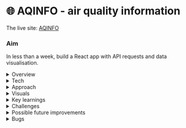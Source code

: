 # :globe_with_meridians: AQINFO - air quality information

The live site: [AQINFO](https://aqinfo.netlify.app/)

### Aim
In less than a week, build a React app with API requests and data visualisation.

<details>
  <summary>Overview</summary>
  <p>
    Select a location, anywhere in the world, using pin-drop on a map or satellite image. You can then view a data visualisation about the air quality in your           chosen location - this comes in the form of a colour coded bar chart accompanied by a short description of the air quality. You can also view weather warnings       for the area you’ve chosen - at the moment these are written in English whenever possible.
  </p>
  <p>
    The site also subtly prompts the user to donate to one of six environmental charities.
  </p>
</details>

<details>
  <summary>Tech</summary>
  <ul>
    <li>
      <details>
        <summary>SCSS - 13.1 % :</summary>
        <ul>
          <li>Customising Plotly.Js components and bootstrap components.</li>
          <li>Positioning, fonts & colouring.</li>
          <li>Somewhat responsive design (not fully optimised for phone use).</li>
        </ul>
      </details>
    </li>
    <li>
      <details>
        <summary>Plotly.js & React.js / React-Bootstrap - 86.9% :</summary>
        <ul>
          <li>All of the sites content, any little features included</li>
          <li>Making a request to Google maps api using pin drop on selected location, storing the latitude and longitude as stateful variables.</li>
          <li>Passing those coordinates as part of two other separate requests to OpenWeatherMap API - for air quality data and weather warnings.</li>
          <li>Plotting the data onto a bar chart which is literally coloured using the response data (achieved with some fairly simple conditional logic)</li>
        </ul>
      </details>
    </li>
  </ul>
</details>

<details>
  <summary>Approach</summary>
  <h5>Beginning - planning :</h5>
  <p>
    I knew I wanted to create a dynamic data visualisation site - So a user could search a location and get visual data back. After doing some research I landed on     Google Maps Javascript Api and OpenWeatherMap Api for requesting data. My brother had done work with an open source graphing library called Plotly.js and           recommended it. 
  </p>
  <p>I started a trello board for my project planning as usual, with ‘to-do’, ‘doing’ and ‘done lists’ + wireframes & pseudo-code.</p>
  <h5>Middle - bulk of the project :</h5>
  <p>As it turns out the Google maps JavaScript api involves typescript which I was unfamiliar with, this had to be altered to work in a React app.</p>
  <p>
    Fairly quickly I was able to get coordinates from the mapp and store them as stateful variables, then make requests to OpenWeatherMap for the relevant data.
  </p>
  <h5>End - polishing & testing :</h5>
  <p>
    It was then just a case of plotting the data on a bar chart and bringing the UX up to scratch. Working with plotly.js was challenging at times - there are not       many examples of React implementation online and the components are difficult to customise in some ways. 
  </p>
</details>

<details>
  <summary>Visuals</summary>
  <p>Landing page</p>
  <img src=https://user-images.githubusercontent.com/89402596/148824744-aaed67af-a7df-452f-b99a-beb7b4a0cb5a.png />
  <p>AQI data visualisatioin</p>
  <img src=https://user-images.githubusercontent.com/89402596/148824903-9341ca48-db04-4cce-ae06-b76c4d5f1231.png />
  <p>Weather warning</p>
  <img src=https://user-images.githubusercontent.com/89402596/148825012-d9e82454-23be-4d9f-b69e-a20dd98404d8.png />
  <p>Donate to charity</p>
  <img src=https://user-images.githubusercontent.com/89402596/148825088-d0e95f40-406e-4325-b6af-15c15234f2ff.png />
</details>


<details>
  <summary>Key learnings</summary>
  <ul>
    <li>Plotly.js - a great library for creating dynamic data visualisations - getting practice implementing it with React and customising their components.</li>
    <li>Google maps API, useful for all kinds of applications.</li>
    <li>Making requests to one API using data returned from another.</li>
  </ul>
</details>

<details>
  <summary>Challenges</summary>
  <ul>
    <li>Converting from typescript to JavaScript</li>
    <li>Customising plotly components & React app implementation</li>
    <li>Implementing responsive design</li>
  </ul>
</details>

<details>
  <summary>Possible future improvements</summary>
  <ul>
    <li>More visually interesting / impactful data visualisation</li>
    <li>More features (request other kinds of data relevant to the subject) </li>
    <li>Fully responsive - get it working properly on phone screens</li>
  </ul>
</details>

<details>
  <summary>Bugs</summary>
  <p>The App is almost fully responsive but the title of the bar chart does not fit on the screen as intended.</p>
</details>
